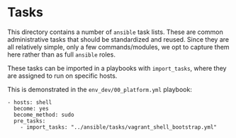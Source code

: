 # Tasks

This directory contains a number of `ansible` task lists. These are common
administrative tasks that should be standardized and reused. Since they are all
relatively simple, only a few commands/modules, we opt to capture them here
rather than as full `ansible` roles.

These tasks can be imported in a playbooks with `import_tasks`, where they are
assigned to run on specific hosts.

This is demonstrated in the `env_dev/00_platform.yml` playbook:

```
- hosts: shell
  become: yes
  become_method: sudo
  pre_tasks:
    - import_tasks: "../ansible/tasks/vagrant_shell_bootstrap.yml"
```
